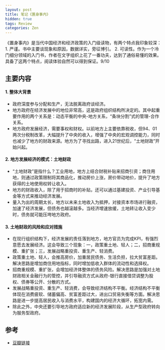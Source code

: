 ```yaml
---
layout: post
title: 笔记《置身事内》
hidden: true
tags: Review
categories: Zen
---
```


《置身事内》是当代中国经济和经济政策的入门级读物，有两个特点我印象较深：1. 严谨。书中主要谈现象和原因，数据详实，旁征博引。 2. 可读性。作为一个冷门细分领域的入门书，作者在文字组织上花了一番功夫，达到了通俗易懂的效果。具备了这两个特点，阅读体验自然可以得到保证。9/10

## 主要内容

#### 1. 整体大背景

- 政府深度参与分配和生产，无法脱离政府谈经济。
- 地方政府在经济发展中的地位非常高，这是政府组织结构所决定的。其中起重要作用的两个关系是：动态平衡的中央-地方关系，“条块分割”式的管理-合作关系。
- 地方政府发展经济，需要事权和财权。以前地方上主要依靠税收，但94、01两次分税制改革，大幅提升了中央的收入，增强了中央的宏观调控能力，同时也减少了地方的财政来源。地方为了寻找出路，进入21世纪后，“土地财政”开始兴起。

#### 2. 地方发展经济的模式：土地财政

- “土地财政”是指什么？工业用地，地方上结合财税补贴来招商引资；商住用地，则通过政策限制将其商品化，推动房价上涨，房价带动地价，提升了地方获得的土地使用权转让收入。
- 地方的财政收入，除了用于招商时的补贴，还可以通过基建投资、产业引导基金等方式来推动经济发展。
- 量入为出的周期太长，地方以未来土地收入为抵押，对接资本市场进行融资，加速了经济发展，但债务也越滚越多。当经济增速放缓，土地转让收入变少时，债务就可能压垮地方政府。

#### 3. 土地财政的风险和应对措施

- 在现行组织结构下，经济发展的责任落到地方，地方官员为完成KPI，有强烈意愿去发展经济。这会导致三个现象：一，政策重土地、轻人；二，招商重规模、重扩张；三，发展战略重投资、重生产、轻消费。
- 政策重土地、轻人，会推高房价，加重居民债务、生活负担，拉大贫富差距。解决思路是增加商住用地指标，同时增加低收入群体的流动性和选择权。
- 招商重规模、重扩张，会增加经济体整体的债务风险。解决思路是加强对土地财政相关金融行为的管控，并引导融资方式从政府-银行直接借贷调整为股权、债券等公开、分散的方式。
- 发展战略重投资、重生产、轻消费，会导致经济结构不平衡。经济结构不平衡体现在消费疲软、储蓄偏高、贫富差距过大，进出口贸易失衡等方面。解决思路是进一步提高居民收入与消费水平，构建国内的经济大循环，拓宽内需。
- 除此之外，中央还要引导地方政府适应新的经济发展阶段，从生产型政府转向为服务型政府。

## 参考

- [豆瓣链接](https://book.douban.com/subject/35546622/)
